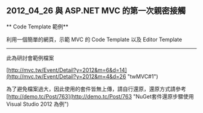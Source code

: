 ## 2012_04_26 與 ASP.NET MVC 的第一次親密接觸 ##

** Code Template 範例**

利用一個簡單的網頁，示範 MVC 的 Code Template 以及 Editor Template


----------


此為研討會範例檔案

[http://mvc.tw/Event/Detail?y=2012&m=6&d=14](http://mvc.tw/Event/Detail?y=2012&m=4&d=26 "twMVC#1")

為了避免檔案過大，因此使用的套件皆無上傳，請自行還原，還原方式請參考
[http://demo.tc/Post/763](http://demo.tc/Post/763 "NuGet套件還原步驟使用Visual Studio 2012 為例")